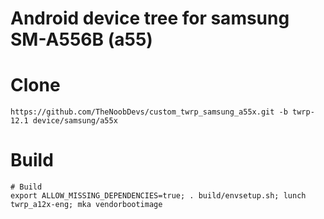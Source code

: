 # Android device tree for samsung SM-A556B (a55)
# Clone
    https://github.com/TheNoobDevs/custom_twrp_samsung_a55x.git -b twrp-12.1 device/samsung/a55x
# Build
    # Build
    export ALLOW_MISSING_DEPENDENCIES=true; . build/envsetup.sh; lunch twrp_a12x-eng; mka vendorbootimage
